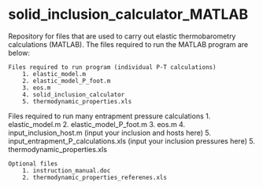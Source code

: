 # solid_inclusion_calculator_MATLAB
Repository for files that are used to carry out elastic thermobarometry calculations (MATLAB). The files required to run the MATLAB program are below:

    Files required to run program (individual P-T calculations)
        1. elastic_model.m
        2. elastic_model_P_foot.m
        3. eos.m
        4. solid_inclusion_calculator
        5. thermodynamic_properties.xls
        
   Files required to run many entrapment pressure calculations
        1. elastic_model.m
        2. elastic_model_P_foot.m
        3. eos.m
        4. input_inclusion_host.m (input your inclusion and hosts here)
        5. input_entrapment_P_calculations.xls (input your inclusion pressures here)
        5. thermodynamic_properties.xls
   
        
    Optional files
        1. instruction_manual.doc
        2. thermodynamic_properties_referenes.xls

 

